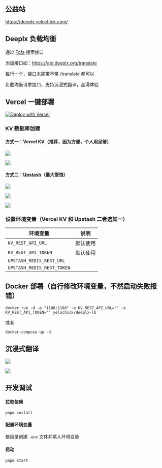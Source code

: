 ## 公益站

https://deeplx.yelochick.com/

## Deeplx 负载均衡

通过 [Fofa](https://fofa.info/result?qbase64=Ym9keT0neyJjb2RlIjoyMDAsIm1lc3NhZ2UiOiJEZWVwTCBGcmVlIEFQSSwgRGV2ZWxvcGVkIGJ5IHNqbGxlbyBhbmQgbWlzc3VvLiBHbyB0byAvdHJhbnNsYXRlIHdpdGggUE9TVC4gaHR0cDovL2dpdGh1Yi5jb20vT3dPLU5ldHdvcmsvRGVlcExYIn0n) 搜索接口

添加接口如：https://api.deeplx.org/translate

每行一个，接口末尾带不带 /translate 都可以

负载均衡请求接口，支持沉浸式翻译，丝滑体验

## Vercel 一键部署

[![Deploy with Vercel](https://vercel.com/button)](https://vercel.com/new/clone?repository-url=https%3A%2F%2Fgithub.com%2Fyelochick%2Fdeeplx-lb)

### KV 数据库创建

#### 方式一：Vercel KV（推荐，因为方便，个人用足够）

![](https://raw.githubusercontent.com/yelochick/deeplx-lb/main/img/vercel1.png)

![](https://raw.githubusercontent.com/yelochick/deeplx-lb/main/img/vercel2.png)

#### 方式二：[Upstash](https://upstash.com/)（量大管饱）

![](https://raw.githubusercontent.com/yelochick/deeplx-lb/main/img/upstash1.png)

![](https://raw.githubusercontent.com/yelochick/deeplx-lb/main/img/upstash2.png)

![](https://raw.githubusercontent.com/yelochick/deeplx-lb/main/img/upstash3.png)

### 设置环境变量（Vercel KV 和 Upstash 二者选其一）

| 环境变量                   | 说明     |
| -------------------------- | -------- |
| `KV_REST_API_URL`          | 默认使用 |
| `KV_REST_API_TOKEN`        | 默认使用 |
| `UPSTASH_REDIS_REST_URL`   |          |
| `UPSTASH_REDIS_REST_TOKEN` |          |



## Docker 部署（自行修改环境变量，不然启动失败报错）

`docker run -d -p "1188:1188" -e KV_REST_API_URL="" -e KV_REST_API_TOKEN="" yelochick/deeplx-lb`

或者

`docker-compose up -d`

## 沉浸式翻译

![](https://raw.githubusercontent.com/yelochick/deeplx-lb/main/img/immersivetranslate1.png)

![](https://raw.githubusercontent.com/yelochick/deeplx-lb/main/img/immersivetranslate2.png)

## 开发调试

#### 拉取依赖

`pnpm install`

#### 配置环境变量

根目录创建 `.env` 文件并填入环境变量

#### 启动

`pnpm start`